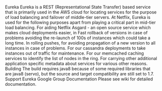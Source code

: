 Eureka Eureka is a REST (Representational State Transfer) based service that is primarily used in the AWS cloud for locating services for the purpose of load balancing and failover of middle-tier servers. At Netflix, Eureka is used for the following purposes apart from playing a critical part in mid-tier load balancing. For aiding Netflix Asgard - an open source service which makes cloud deployments easier, in Fast rollback of versions in case of problems avoiding the re-launch of 100s of instances which could take a long time. In rolling pushes, for avoiding propagation of a new version to all instances in case of problems. For our cassandra deployments to take instances out of traffic for maintenance. For our memcached caching services to identify the list of nodes in the ring. For carrying other additional application specific metadata about services for various other reasons. Building The build requires java8 because of some required libraries that are java8 (servo), but the source and target compatibility are still set to 1.7. Support Eureka Google Group Documentation Please see wiki for detailed documentation.